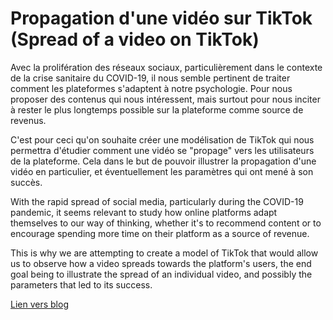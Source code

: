 # Propagation d'une vidéo sur TikTok (Spread of a video on TikTok)

Avec la prolifération des réseaux sociaux, particulièrement dans le contexte de la crise sanitaire du COVID-19, il nous semble pertinent de traiter comment les plateformes s'adaptent à notre psychologie. Pour nous proposer des contenus qui nous intéressent, mais surtout pour nous inciter à rester le plus longtemps possible sur la plateforme comme source de revenus.

C'est pour ceci qu'on souhaite créer une modélisation de TikTok qui nous permettra d'étudier comment une vidéo se "propage" vers les utilisateurs de la plateforme. Cela dans le but de pouvoir illustrer la propagation d'une vidéo en particulier, et éventuellement les paramètres qui ont mené à son succès.

With the rapid spread of social media, particularly during the COVID-19 pandemic, it seems relevant to study how online platforms adapt themselves to our way of thinking, whether it's to recommend content or to encourage spending more time on their platform as a source of revenue.

This is why we are attempting to create a model of TikTok that would allow us to observe how a video spreads towards the platform's users, the end goal being to illustrate the spread of an individual video, and possibly the parameters that led to its success.

[Lien vers blog](https://are-dynamic-g1-2021.github.io/propagation-video-tiktok/)

